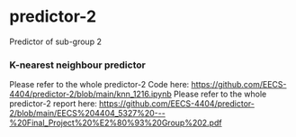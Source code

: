 # predictor-2
Predictor of sub-group 2

### K-nearest neighbour predictor

Please refer to the whole predictor-2 Code here: https://github.com/EECS-4404/predictor-2/blob/main/knn_1216.ipynb
Please refer to the whole predictor-2 report here: https://github.com/EECS-4404/predictor-2/blob/main/EECS%204404_5327%20---%20Final_Project%20%E2%80%93%20Group%202.pdf


